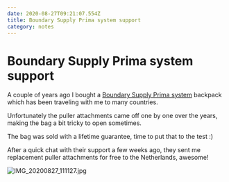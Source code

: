 ```yaml
---
date: 2020-08-27T09:21:07.554Z
title: Boundary Supply Prima system support
category: notes
---
```

# Boundary Supply Prima system support

A couple of years ago I bought a [Boundary Supply Prima system](https://www.boundarysupply.com/products/prima-system) backpack which has been traveling with me to many countries.

Unfortunately the puller attachments came off one by one over the years, making the bag a bit tricky to open sometimes.

The bag was sold with a lifetime guarantee, time to put that to the test :)

After a quick chat with their support a few weeks ago, they sent me replacement puller attachments for free to the Netherlands, awesome!

![IMG_20200827_111127.jpg](https://d3khpbv2gxh34v.cloudfront.net/r/notes/IMG_20200827_111127.jpg "1.33")
